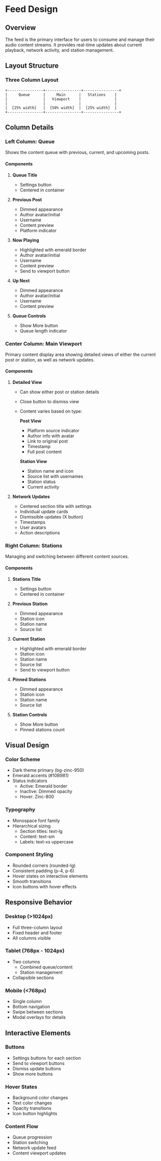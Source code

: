 # Feed Design

## Overview

The feed is the primary interface for users to consume and manage their audio content streams. It provides real-time updates about current playback, network activity, and station management.

## Layout Structure

### Three Column Layout

```
+----------------+----------------+----------------+
|     Queue      |     Main      |   Stations    |
|                |   Viewport    |               |
|                |               |               |
|  [25% width]   |  [50% width]  |  [25% width]  |
+----------------+----------------+----------------+
```

## Column Details

### Left Column: Queue

Shows the content queue with previous, current, and upcoming posts.

#### Components
1. **Queue Title**
   - Settings button
   - Centered in container

2. **Previous Post**
   - Dimmed appearance
   - Author avatar/initial
   - Username
   - Content preview
   - Platform indicator

3. **Now Playing**
   - Highlighted with emerald border
   - Author avatar/initial
   - Username
   - Content preview
   - Send to viewport button

4. **Up Next**
   - Dimmed appearance
   - Author avatar/initial
   - Username
   - Content preview

5. **Queue Controls**
   - Show More button
   - Queue length indicator

### Center Column: Main Viewport

Primary content display area showing detailed views of either the current post or station, as well as network updates.

#### Components
1. **Detailed View**
   - Can show either post or station details
   - Close button to dismiss view
   - Content varies based on type:
     
     **Post View**
     - Platform source indicator
     - Author info with avatar
     - Link to original post
     - Timestamp
     - Full post content

     **Station View**
     - Station name and icon
     - Source list with usernames
     - Station status
     - Current activity

2. **Network Updates**
   - Centered section title with settings
   - Individual update cards
   - Dismissible updates (X button)
   - Timestamps
   - User avatars
   - Action descriptions

### Right Column: Stations

Managing and switching between different content sources.

#### Components
1. **Stations Title**
   - Settings button
   - Centered in container

2. **Previous Station**
   - Dimmed appearance
   - Station icon
   - Station name
   - Source list

3. **Current Station**
   - Highlighted with emerald border
   - Station icon
   - Station name
   - Source list
   - Send to viewport button

4. **Pinned Stations**
   - Dimmed appearance
   - Station icon
   - Station name
   - Source list

5. **Station Controls**
   - Show More button
   - Pinned stations count

## Visual Design

### Color Scheme
- Dark theme primary (bg-zinc-950)
- Emerald accents (#10B981)
- Status indicators
  - Active: Emerald border
  - Inactive: Dimmed opacity
  - Hover: Zinc-800

### Typography
- Monospace font family
- Hierarchical sizing
  - Section titles: text-lg
  - Content: text-sm
  - Labels: text-xs uppercase

### Component Styling
- Rounded corners (rounded-lg)
- Consistent padding (p-4, p-6)
- Hover states on interactive elements
- Smooth transitions
- Icon buttons with hover effects

## Responsive Behavior

### Desktop (>1024px)
- Full three-column layout
- Fixed header and footer
- All columns visible

### Tablet (768px - 1024px)
- Two columns
  - Combined queue/content
  - Station management
- Collapsible sections

### Mobile (<768px)
- Single column
- Bottom navigation
- Swipe between sections
- Modal overlays for details

## Interactive Elements

### Buttons
- Settings buttons for each section
- Send to viewport buttons
- Dismiss update buttons
- Show more buttons

### Hover States
- Background color changes
- Text color changes
- Opacity transitions
- Icon button highlights

### Content Flow
- Queue progression
- Station switching
- Network update feed
- Content viewport updates
